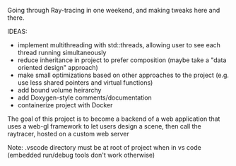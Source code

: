 Going through Ray-tracing in one weekend, and making tweaks here and there.

IDEAS:
- implement multithreading with std::threads, allowing user to see each thread running simultaneously
- reduce inheritance in project to prefer composition (maybe take a "data oriented design" approach)
- make small optimizations based on other approaches to the project (e.g. use less shared pointers and virtual functions)
- add bound volume heirarchy
- add Doxygen-style comments/documentation
- containerize project with Docker

The goal of this project is to become a backend of a web application that uses a web-gl framework to let users design a scene, then call the raytracer, hosted on a custom web server

Note: .vscode directory must be at root of project when in vs code (embedded run/debug tools don't work otherwise)